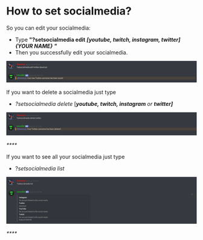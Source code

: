 # How to set socialmedia?

So you can edit your socialmedia:

* Type **"?setsocialmedia edit** _**\[youtube, twitch, instagram, twitter\] {YOUR NAME} "**_
* Then you successfully  edit your socialmedia.

![](../.gitbook/assets/screenshot_1.png)



If you want to delete a socialmedia just type

* _?setsocialmedia delete_ \[_**youtube, twitch, instagram** or **twitter\]**_

![](../.gitbook/assets/screenshot_2.png)

_\*\*\*\*_

If you want to see all your socialmedia just type

* ?_setsocialmedia list_

![](../.gitbook/assets/screenshot_3.png)

  
_****_





